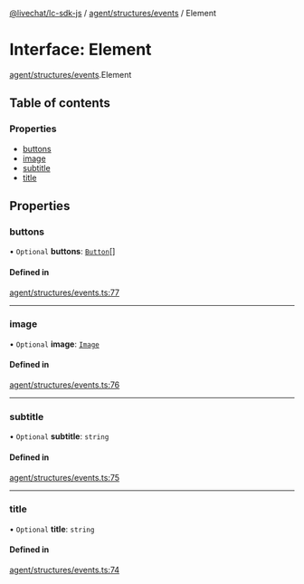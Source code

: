[@livechat/lc-sdk-js](../README.md) / [agent/structures/events](../modules/agent_structures_events.md) / Element

# Interface: Element

[agent/structures/events](../modules/agent_structures_events.md).Element

## Table of contents

### Properties

- [buttons](agent_structures_events.Element.md#buttons)
- [image](agent_structures_events.Element.md#image)
- [subtitle](agent_structures_events.Element.md#subtitle)
- [title](agent_structures_events.Element.md#title)

## Properties

### buttons

• `Optional` **buttons**: [`Button`](agent_structures_events.Button.md)[]

#### Defined in

[agent/structures/events.ts:77](https://github.com/livechat/lc-sdk-js/blob/c7b3817/src/agent/structures/events.ts#L77)

___

### image

• `Optional` **image**: [`Image`](agent_structures_events.Image.md)

#### Defined in

[agent/structures/events.ts:76](https://github.com/livechat/lc-sdk-js/blob/c7b3817/src/agent/structures/events.ts#L76)

___

### subtitle

• `Optional` **subtitle**: `string`

#### Defined in

[agent/structures/events.ts:75](https://github.com/livechat/lc-sdk-js/blob/c7b3817/src/agent/structures/events.ts#L75)

___

### title

• `Optional` **title**: `string`

#### Defined in

[agent/structures/events.ts:74](https://github.com/livechat/lc-sdk-js/blob/c7b3817/src/agent/structures/events.ts#L74)
